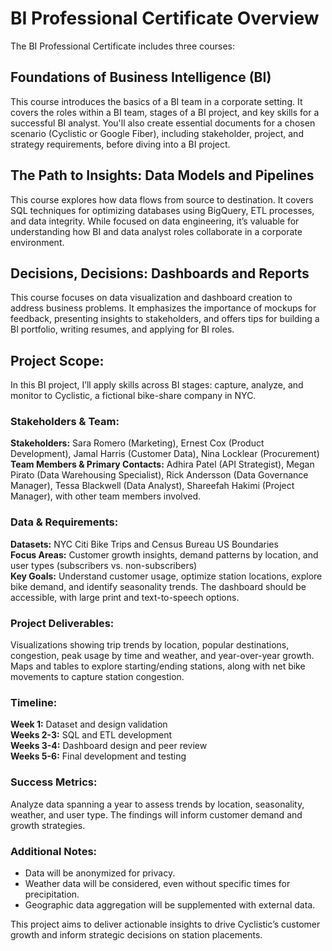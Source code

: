 # BI Professional Certificate Overview
The BI Professional Certificate includes three courses:

## Foundations of Business Intelligence (BI)
This course introduces the basics of a BI team in a corporate setting. It covers the roles within a BI team, stages of a BI project, and key skills for a successful BI analyst. You'll also create essential documents for a chosen scenario (Cyclistic or Google Fiber), including stakeholder, project, and strategy requirements, before diving into a BI project.

## The Path to Insights: Data Models and Pipelines
This course explores how data flows from source to destination. It covers SQL techniques for optimizing databases using BigQuery, ETL processes, and data integrity. While focused on data engineering, it’s valuable for understanding how BI and data analyst roles collaborate in a corporate environment.

## Decisions, Decisions: Dashboards and Reports
This course focuses on data visualization and dashboard creation to address business problems. It emphasizes the importance of mockups for feedback, presenting insights to stakeholders, and offers tips for building a BI portfolio, writing resumes, and applying for BI roles.


## Project Scope:
In this BI project, I’ll apply skills across BI stages: capture, analyze, and monitor to Cyclistic, a fictional bike-share company in NYC.

### Stakeholders & Team:

**Stakeholders:** Sara Romero (Marketing), Ernest Cox (Product Development), Jamal Harris (Customer Data), Nina Locklear (Procurement)<br/>
**Team Members & Primary Contacts:** Adhira Patel (API Strategist), Megan Pirato (Data Warehousing Specialist), Rick Andersson (Data Governance Manager), Tessa Blackwell (Data Analyst), Shareefah Hakimi (Project Manager), with other team members involved.
### Data & Requirements:

**Datasets:** NYC Citi Bike Trips and Census Bureau US Boundaries<br/>
**Focus Areas:** Customer growth insights, demand patterns by location, and user types (subscribers vs. non-subscribers)<br/>
**Key Goals:** Understand customer usage, optimize station locations, explore bike demand, and identify seasonality trends. The dashboard should be accessible, with large print and text-to-speech options.
### Project Deliverables:

Visualizations showing trip trends by location, popular destinations, congestion, peak usage by time and weather, and year-over-year growth. <br/>
Maps and tables to explore starting/ending stations, along with net bike movements to capture station congestion.
### Timeline:

**Week 1:** Dataset and design validation <br/>
**Weeks 2-3:** SQL and ETL development <br/>
**Weeks 3-4:** Dashboard design and peer review <br/>
**Weeks 5-6:** Final development and testing <br/>
### Success Metrics:
Analyze data spanning a year to assess trends by location, seasonality, weather, and user type. The findings will inform customer demand and growth strategies.
### Additional Notes:

- Data will be anonymized for privacy.<br/>
- Weather data will be considered, even without specific times for precipitation.<br/>
- Geographic data aggregation will be supplemented with external data.<br/>

This project aims to deliver actionable insights to drive Cyclistic’s customer growth and inform strategic decisions on station placements.
